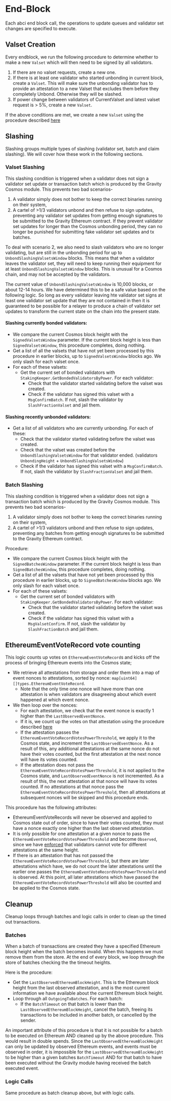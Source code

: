 <!--
order: 5
-->

# End-Block

Each abci end block call, the operations to update queues and validator set
changes are specified to execute.

## Valset Creation

Every endblock, we run the following procedure to determine whether to make a new `Valset` which will then need to be signed by all validators.

1. If there are no valset requests, create a new one.
2. If there is at least one validator who started unbonding in current block, create a `Valset`. This will make sure the unbonding validator has to provide an attestation to a new Valset that excludes them before they completely Unbond. Otherwise they will be slashed.
3. If power change between validators of CurrentValset and latest valset request is > 5%, create a new `Valset`.

If the above conditions are met, we create a new `Valset` using the procedure described [here](03_state_transitions.md#valset-creation)

## Slashing

Slashing groups multiple types of slashing (validator set, batch and claim slashing). We will cover how these work in the following sections.

### Valset Slashing

This slashing condition is triggered when a validator does not sign a validator set update or transaction batch which is produced by the Gravity Cosmos module. This prevents two bad scenarios-

1. A validator simply does not bother to keep the correct binaries running on their system,
2. A cartel of >1/3 validators unbond and then refuse to sign updates, preventing any validator set updates from getting enough signatures to be submitted to the Gravity Ethereum contract. If they prevent validator set updates for longer than the Cosmos unbonding period, they can no longer be punished for submitting fake validator set updates and tx batches.

To deal with scenario 2, we also need to slash validators who are no longer validating, but are still in the unbonding period for up to `UnbondSlashingValsetsWindow` blocks. This means that when a validator leaves the validator set, they will need to keep running their equipment for at least `UnbondSlashingValsetsWindow` blocks. This is unusual for a Cosmos chain, and may not be accepted by the validators.

The current value of `UnbondSlashingValsetsWindow` is 10,000 blocks, or about 12-14 hours. We have determined this to be a safe value based on the following logic. So long as every validator leaving hte validator set signs at least one validator set update that they are not contained in then it is guaranteed to be possible for a relayer to produce a chain of validator set updates to transform the current state on the chain into the present state.

#### Slashing currently bonded validators:

- We compare the current Cosmos block height with the `SignedValsetsWindow` parameter. If the current block height is less than `SignedValsetsWindow`, this procedure completes, doing nothing.
- Get a list of all the valsets that have not yet been processed by this procedure in earlier blocks, up to `SignedValsetsWindow` blocks ago. We only slash for each valset once.
- For each of these valsets:
  - Get the current set of bonded validators with `StakingKeeper.GetBondedValidatorsByPower`. For each validator:
    - Check that the validator started validating before the valset was created.
    - Check if the validator has signed this valset with a `MsgConfirmBatch`. If not, slash the validator by `SlashFractionValset` and jail them.

#### Slashing recently unbonded validators:

- Get a list of all validators who are currently unbonding. For each of these:
  - Check that the validator started validating before the valset was created.
  - Check that the valset was created before the `UnbondSlashingValsetsWindow` for that validator ended. (validators `UnbondingHeight` + `UnbondSlashingValsetsWindow`)
  - Check if the validator has signed this valset with a `MsgConfirmBatch`. If not, slash the validator by `SlashFractionValset` and jail them.

### Batch Slashing

This slashing condition is triggered when a validator does not sign a transaction batch which is produced by the Gravity Cosmos module. This prevents two bad scenarios-

1. A validator simply does not bother to keep the correct binaries running on their system,
2. A cartel of >1/3 validators unbond and then refuse to sign updates, preventing any batches from getting enough signatures to be submitted to the Gravity Ethereum contract.

Procedure:

- We compare the current Cosmos block height with the `SignedBatchesWindow` parameter. If the current block height is less than `SignedBatchesWindow`, this procedure completes, doing nothing.
- Get a list of all the valsets that have not yet been processed by this procedure in earlier blocks, up to `SignedBatchesWindow` blocks ago. We only slash for each valset once.
- For each of these valsets:
  - Get the current set of bonded validators with `StakingKeeper.GetBondedValidatorsByPower`. For each validator:
    - Check that the validator started validating before the valset was created.
    - Check if the validator has signed this valset with a `MsgValsetConfirm`. If not, slash the validator by `SlashFractionBatch` and jail them.

## EthereumEventVoteRecord vote counting

This logic counts up votes on `EthereumEventVoteRecord`s and kicks off the process of bringing Ethereum events into the Cosmos state;

- We retrieve all attestations from storage and order them into a map of event nonces to attestations, sorted by nonce: `map[uint64][]types.EthereumEventVoteRecord`.
  - Note that the only time one nonce will have more than one attestation is when validators are disagreeing about which event happened at which event nonce.
- We then loop over the nonces:
  - For each attestation, we check that the event nonce is exactly 1 higher than the `LastObservedEventNonce`.
  - If it is, we count up the votes on that attestation using the procedure described [here](03_state_transitions.md#counting-attestation-votes)
  - If the attestation passes the `EthereumEventVoteRecordVotesPowerThreshold`, we apply it to the Cosmos state, and increment the `LastObservedEventNonce`. As a result of this, any additional attestations at the same nonce do not have their votes counted, but the first attestation at the next nonce will have its votes counted.
  - If the attestation does not pass the `EthereumEventVoteRecordVotesPowerThreshold`, it is not applied to the Cosmos state, and `LastObservedEventNonce` is not incremented. As a result of this, the next attestation at that nonce will have its votes counted. If no attestations at that nonce pass the `EthereumEventVoteRecordVotesPowerThreshold`, then all attestations at subsequent nonces will be skipped and this procedure ends.

This procedure has the following attributes:

- EthereumEventVoteRecords will never be observed and applied to Cosmos state out of order, since to have their votes counted, they must have a nonce exactly one higher than the last observed attestation.
- It is only possible for one attestation at a given nonce to pass the `EthereumEventVoteRecordVotesPowerThreshold` and become `Observed`, since we have [enforced](03_state_transitions.md#counting-attestation-votes) that validators cannot vote for different attestations at the same height.
- If there is an attestation that has not passed the `EthereumEventVoteRecordVotesPowerThreshold`, but there are later attestations which have, we do not count the later attestations until the earlier one passes the `EthereumEventVoteRecordVotesPowerThreshold` and is observed. At this point, all later attestations which have passed the `EthereumEventVoteRecordVotesPowerThreshold` will also be counted and be applied to the Cosmos state.

## Cleanup

Cleanup loops through batches and logic calls in order to clean up the timed out transactions.

### Batches

When a batch of transactions are created they have a specified Ethereum block height when the batch becomes invalid. When this happens we must remove them from the store. At the end of every block, we loop through the store of batches checking the the timeout heights.

Here is the procedure:

- Get the `LastObservedEthereumBlockHeight`. This is the Ethereum block height from the last observed attestation, and is the most current information we have available about the current Ethereum block height.
- Loop through all `OutgoingTxBatches`. For each batch:
  - If the `BatchTimeout` on that batch is lower than the `LastObservedEthereumBlockHeight`, cancel the batch, freeing its transactions to be included in another batch, or cancelled by the sender.

An important attribute of this procedure is that it is not possible for a batch to be executed on Ethereum AND cleaned up by the above procedure. This would result in double spends. Since the `LastObservedEthereumBlockHeight` can only be updated by observed Ethereum events, and events must be observed in order, it is impossible for the `LastObservedEthereumBlockHeight` to be higher than a given batches `BatchTimeout` AND for that batch to have been executed without the Gravity module having received the batch executed event.

### Logic Calls

Same procedure as batch cleanup above, but with logic calls.
